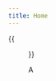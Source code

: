 ```yaml
---
title: Home
---
```


{{<figure src="http://pic1.win4000.com/wallpaper/d/5513839249e9a.jpg" title="A" width="450">}}

A
